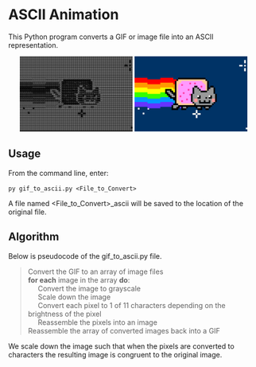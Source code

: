 # ASCII Animation

This Python program converts a GIF or image file into an ASCII representation.

<p align="center">
  <img src="https://github.com/zachchaney/Exploratory-Projects/blob/main/ASCII%20Animation/nyan_cat_ascii.gif" width="45%" />
  <img src="https://github.com/zachchaney/Exploratory-Projects/blob/main/ASCII%20Animation/nyan_cat.gif" width="45%" />
</p>

## Usage

From the command line, enter:

    py gif_to_ascii.py <File_to_Convert>

A file named <File_to_Convert>_ascii will be saved to the location of the original file.

## Algorithm

Below is pseudocode of the gif_to_ascii.py file.

> Convert the GIF to an array of image files  
> **for each** image in the array **do**:  
> &nbsp;&nbsp;&nbsp;&nbsp; Convert the image to grayscale  
> &nbsp;&nbsp;&nbsp;&nbsp; Scale down the image  
> &nbsp;&nbsp;&nbsp;&nbsp; Convert each pixel to 1 of 11 characters depending on the brightness of the pixel  
> &nbsp;&nbsp;&nbsp;&nbsp; Reassemble the pixels into an image  
> Reassemble the array of converted images back into a GIF

We scale down the image such that when the pixels are converted to characters the resulting image is congruent to the original image.
